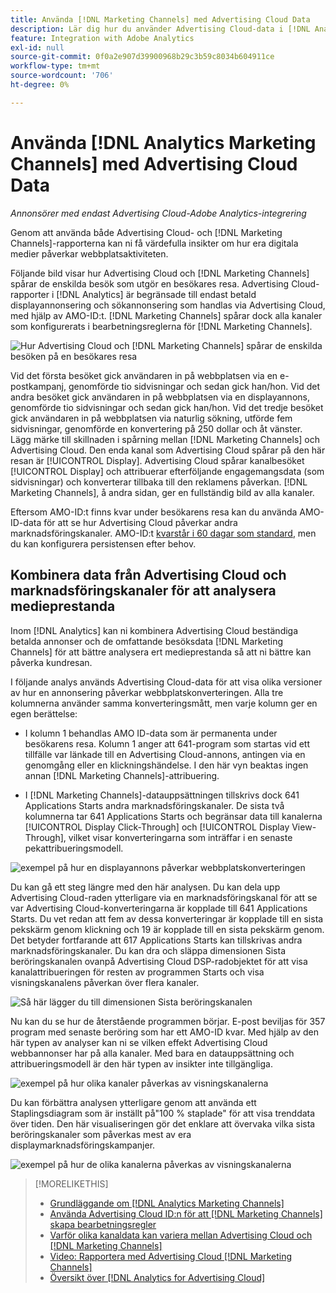 ```yaml
---
title: Använda [!DNL Marketing Channels] med Advertising Cloud Data
description: Lär dig hur du använder Advertising Cloud-data i [!DNL Analytics Marketing Channels].
feature: Integration with Adobe Analytics
exl-id: null
source-git-commit: 0f0a2e907d39900968b29c3b59c8034b604911ce
workflow-type: tm+mt
source-wordcount: '706'
ht-degree: 0%

---
```


# Använda [!DNL Analytics Marketing Channels] med Advertising Cloud Data

*Annonsörer med endast Advertising Cloud-Adobe Analytics-integrering*

Genom att använda både Advertising Cloud- och [!DNL Marketing Channels]-rapporterna kan ni få värdefulla insikter om hur era digitala medier påverkar webbplatsaktiviteten.

<!-- from video: By using Marketing Channels with your Advertising Cloud data, you can get a more holistic view of how your advertising efforts are affecting site behavior. In particular, you can see the value of your view-through and click-through data, and how your advertising assists or is assisted by other channels. -->

Följande bild visar hur Advertising Cloud och [!DNL Marketing Channels] spårar de enskilda besök som utgör en besökares resa. Advertising Cloud-rapporter i [!DNL Analytics] är begränsade till endast betald displayannonsering och sökannonsering som handlas via Advertising Cloud, med hjälp av AMO-ID:t. [!DNL Marketing Channels] spårar dock alla kanaler som konfigurerats i bearbetningsreglerna för [!DNL Marketing Channels].

![Hur Advertising Cloud och  [!DNL Marketing Channels] spårar de enskilda besöken på en besökares resa](/help/integrations/assets/a4adc-mc-sample-journey2.png)

Vid det första besöket gick användaren in på webbplatsen via en e-postkampanj, genomförde tio sidvisningar och sedan gick han/hon. Vid det andra besöket gick användaren in på webbplatsen via en displayannons, genomförde tio sidvisningar och sedan gick han/hon. Vid det tredje besöket gick användaren in på webbplatsen via naturlig sökning, utförde fem sidvisningar, genomförde en konvertering på 250 dollar och åt vänster. Lägg märke till skillnaden i spårning mellan [!DNL Marketing Channels] och Advertising Cloud. Den enda kanal som Advertising Cloud spårar på den här resan är [!UICONTROL Display]. Advertising Cloud spårar kanalbesöket [!UICONTROL Display] och attribuerar efterföljande engagemangsdata (som sidvisningar) och konverterar tillbaka till den reklamens påverkan. [!DNL Marketing Channels], å andra sidan, ger en fullständig bild av alla kanaler.

Eftersom AMO-ID:t finns kvar under besökarens resa kan du använda AMO-ID-data för att se hur Advertising Cloud påverkar andra marknadsföringskanaler. AMO-ID:t [kvarstår i 60 dagar som standard](/help/integrations/analytics/overview.md), men du kan konfigurera persistensen efter behov.

## Kombinera data från Advertising Cloud och marknadsföringskanaler för att analysera medieprestanda

Inom [!DNL Analytics] kan ni kombinera Advertising Cloud beständiga betalda annonser och de omfattande besöksdata [!DNL Marketing Channels] för att bättre analysera ert medieprestanda så att ni bättre kan påverka kundresan.

I följande analys används Advertising Cloud-data för att visa olika versioner av hur en annonsering påverkar webbplatskonverteringen. Alla tre kolumnerna använder samma konverteringsmått, men varje kolumn ger en egen berättelse:

* I kolumn 1 behandlas AMO ID-data som är permanenta under besökarens resa. Kolumn 1 anger att 641-program som startas vid ett tillfälle var länkade till en Advertising Cloud-annons, antingen via en genomgång eller en klickningshändelse. I den här vyn beaktas ingen annan [!DNL Marketing Channels]-attribuering.

* I [!DNL Marketing Channels]-datauppsättningen tillskrivs dock 641 Applications Starts andra marknadsföringskanaler. De sista två kolumnerna tar 641 Applications Starts och begränsar data till kanalerna [!UICONTROL Display Click-Through] och [!UICONTROL Display View-Through], vilket visar konverteringarna som inträffar i en senaste pekattribueringsmodell.

![exempel på hur en displayannons påverkar webbplatskonverteringen](/help/integrations/assets/a4adc-mc-display-impact.png)

Du kan gå ett steg längre med den här analysen. Du kan dela upp Advertising Cloud-raden ytterligare via en marknadsföringskanal för att se var Advertising Cloud-konverteringarna är kopplade till 641 Applications Starts. Du vet redan att fem av dessa konverteringar är kopplade till en sista pekskärm genom klickning och 19 är kopplade till en sista pekskärm genom. Det betyder fortfarande att 617 Applications Starts kan tillskrivas andra marknadsföringskanaler. Du kan dra och släppa dimensionen Sista beröringskanalen ovanpå Advertising Cloud DSP-radobjektet för att visa kanalattribueringen för resten av programmen Starts och visa visningskanalens påverkan över flera kanaler.

![Så här lägger du till dimensionen Sista beröringskanalen](/help/integrations/assets/a4adc-mc-display-impact-ltc.png)

Nu kan du se hur de återstående programmen börjar. E-post beviljas för 357 program med senaste beröring som har ett AMO-ID kvar. Med hjälp av den här typen av analyser kan ni se vilken effekt Advertising Cloud webbannonser har på alla kanaler. Med bara en datauppsättning och attribueringsmodell är den här typen av insikter inte tillgängliga.

![exempel på hur olika kanaler påverkas av visningskanalerna](/help/integrations/assets/a4adc-mc-display-impact-x-channel.png)

Du kan förbättra analysen ytterligare genom att använda ett Staplingsdiagram som är inställt på&quot;100 % staplade&quot; för att visa trenddata över tiden. Den här visualiseringen gör det enklare att övervaka vilka sista beröringskanaler som påverkas mest av era displaymarknadsföringskampanjer.

![exempel på hur de olika kanalerna påverkas av visningskanalerna](/help/integrations/assets/a4adc-mc-display-impact-x-channel-trend.png)

>[!MORELIKETHIS]
>
>* [Grundläggande om [!DNL Analytics Marketing Channels]](mc-overview.md)
>* [Använda Advertising Cloud ID:n för att  [!DNL Marketing Channels] skapa bearbetningsregler](mc-ids.md)
>* [Varför olika kanaldata kan variera mellan Advertising Cloud och [!DNL Marketing Channels]](mc-data-variances.md)
>* [Video: Rapportera med Advertising Cloud [!DNL Marketing Channels]](https://experienceleague.adobe.com/docs/advertising-cloud-learn/tutorials/analytics/analytics-reporting-a4adc.html)
>* [Översikt över [!DNL Analytics for Advertising Cloud]](/help/integrations/analytics/overview.md)

